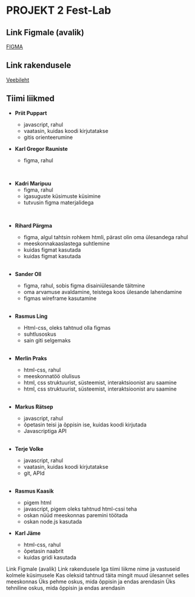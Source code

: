 # PROJEKT 2 Fest-Lab
## Link Figmale (avalik)
[FIGMA](https://www.figma.com/file/cBEt1PxIzU4m0K6qyPbfVG/Untitled)
## Link rakendusele
[Veebileht](https://ta19rauniste.itmajakas.ee/Fest-Labs/)
## Tiimi liikmed
* **Priit Puppart**
  * javascript, rahul
  * vaatasin, kuidas koodi kirjutatakse
  * gitis orienteerumine

* **Karl Gregor Rauniste**
  * figma, rahul
 <br>

* **Kadri Maripuu**
  * figma, rahul
  * igasuguste küsimuste küsimine
  * tutvusin figma materjalidega
 <br>

* **Rihard Pärgma**
  * figma, algul tahtsin rohkem htmli, pärast olin oma ülesandega rahul
  * meeskonnakaaslastega suhtlemine
  * kuidas figmat kasutada
  * kuidas figmat kasutada 
  <br>

* **Sander Oll**
  * figma, rahul, sobis figma disainiülesande täitmine
  * oma arvamuse avaldamine, teistega koos ülesande lahendamine
  * figmas wireframe kasutamine
   <br>

* **Rasmus Ling**
  * Html-css, oleks tahtnud olla figmas
  * suhtlusoskus
  * sain giti selgemaks
   <br>

* **Merlin Praks**
  * html-css, rahul
  * meeskonnatöö olulisus
  * html, css struktuurist, süsteemist, interaktsioonist aru saamine  
  * html, css struktuurist, süsteemist, interaktsioonist aru saamine 
   <br>

* **Markus Rätsep**
  * javascript, rahul
  * õpetasin teisi ja õppisin ise, kuidas koodi kirjutada
  * Javascriptiga API
   <br>

* **Terje Volke**
  * javascript, rahul 
  * vaatasin, kuidas koodi kirjutatakse
  * git, APId  
   <br>

* **Rasmus Kaasik**
  * pigem html
  * javascript, pigem oleks tahtnud html-cssi teha
  * oskan nüüd meeskonnas paremini töötada
  * oskan node.js kasutada


* **Karl Jäme**
  * html-css, rahul
  * õpetasin naabrit
  * kuidas gridi kasutada


Link Figmale (avalik)
Link rakendusele
Iga tiimi liikme nime ja vastuseid kolmele küsimusele
Kas oleksid tahtnud täita mingit muud ülesannet selles meeskonnas
Üks pehme oskus, mida õppisin ja endas arendasin
Üks tehniline oskus, mida õppisin ja endas arendasin

